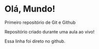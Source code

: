 # Olá, Mundo!
 Primeiro repositório de Git e Github

 Repositório criado durante uma aula ao vivo!
 
Essa linha  foi direto no github.
